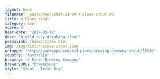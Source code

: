 ```yaml
---
layout: beer
filename: _posts/beer/2016-11-09-4-pines-stout.md
title: 4 Pines stout
category: beer
score: 6
beer-date: "2014-03-18"
desc: "A mild easy drinking stout"
permalink: /beer/:title.html
img: /img/list/4-pines-stout.jpeg
untappd: "https://untappd.com/b/4-pines-brewing-company-stout/33630"
country: "Australia"
brewery: "4 Pines Brewing Company"
breweryURL: "breweryURL"
style: "Stout - Irish Dry"
---
```

